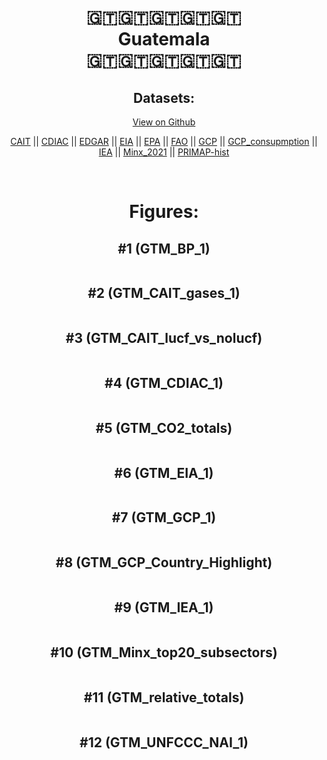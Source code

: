 
<center>
<h1 align="center">
🇬🇹🇬🇹🇬🇹🇬🇹🇬🇹
<br>
Guatemala
<br>
🇬🇹🇬🇹🇬🇹🇬🇹🇬🇹
</h1>
<h2>Datasets:</h2>
<p><a href="https://github.com/dquintani/GreenhouseData/tree/master/country_data/GTM_Guatemala/data">View on Github</a>
<br></p><p><a href="data/GTM_CAIT.csv">CAIT</a> || <a href="data/GTM_CDIAC.csv">CDIAC</a> || <a href="data/GTM_EDGAR.csv">EDGAR</a> || <a href="data/GTM_EIA.csv">EIA</a> || <a href="data/GTM_EPA.csv">EPA</a> || <a href="data/GTM_FAO.csv">FAO</a> || <a href="data/GTM_GCP.csv">GCP</a> || <a href="data/GTM_GCP_consupmption.csv">GCP_consupmption</a> || <a href="data/GTM_IEA.csv">IEA</a> || <a href="data/GTM_Minx_2021.csv">Minx_2021</a> || <a href="data/GTM_PRIMAP-hist.csv">PRIMAP-hist</a></p><p><br></p>
<h1>Figures:</h1><h2>#1 (GTM_BP_1)</h2>
<p><img alt="" src="figures/GTM_BP_1.png" /></p><h2>#2 (GTM_CAIT_gases_1)</h2>
<p><img alt="" src="figures/GTM_CAIT_gases_1.png" /></p><h2>#3 (GTM_CAIT_lucf_vs_nolucf)</h2>
<p><img alt="" src="figures/GTM_CAIT_lucf_vs_nolucf.png" /></p><h2>#4 (GTM_CDIAC_1)</h2>
<p><img alt="" src="figures/GTM_CDIAC_1.png" /></p><h2>#5 (GTM_CO2_totals)</h2>
<p><img alt="" src="figures/GTM_CO2_totals.png" /></p><h2>#6 (GTM_EIA_1)</h2>
<p><img alt="" src="figures/GTM_EIA_1.png" /></p><h2>#7 (GTM_GCP_1)</h2>
<p><img alt="" src="figures/GTM_GCP_1.png" /></p><h2>#8 (GTM_GCP_Country_Highlight)</h2>
<p><img alt="" src="figures/GTM_GCP_Country_Highlight.png" /></p><h2>#9 (GTM_IEA_1)</h2>
<p><img alt="" src="figures/GTM_IEA_1.png" /></p><h2>#10 (GTM_Minx_top20_subsectors)</h2>
<p><img alt="" src="figures/GTM_Minx_top20_subsectors.png" /></p><h2>#11 (GTM_relative_totals)</h2>
<p><img alt="" src="figures/GTM_relative_totals.png" /></p><h2>#12 (GTM_UNFCCC_NAI_1)</h2>
<p><img alt="" src="figures/GTM_UNFCCC_NAI_1.png" /></p>